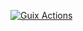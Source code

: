 [![Guix Actions](https://github.com/pawelkonikpl/guix/actions/workflows/base-actions.yml/badge.svg?branch=main)](https://github.com/pawelkonikpl/guix/actions/workflows/base-actions.yml)